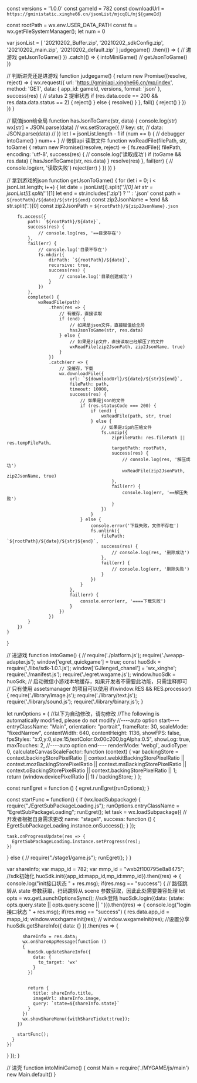 const versions = '1.0.0'
const gameId = 782
const downloadUrl = `https://gministatic.xinghe66.cn/jsonList/mjcqOL/mj${gameId}`

const rootPath = wx.env.USER_DATA_PATH
const fs = wx.getFileSystemManager();
let num = 0

var jsonList = [
    '20210202_Buffer.zip',
    '20210202_sdkConfig.zip',
    '20210202_main.zip',
    '20210202_default.zip'
]
judgegame()
    .then(() => {
        // 进游戏
        getJsonToGame()
    })
    .catch(() => {
        intoMiniGame()
        // getJsonToGame()
    })


// 判断进壳还是进游戏
function judgegame() {
    return new Promise((resolve, reject) => {
        wx.request({
            url: 'https://gminiapi.xinghe66.cn/mp/index',
            method: 'GET',
            data: {
                app_id: gameId,
                versions,
                format: 'json'
            },
            success(res) {
                // status 2 提审状态
                if (res.data.code == 200 && res.data.data.status == 2) {
                    reject()
                } else {
                    resolve()
                }
            },
            fail() {
                reject()
            }
        })
    })
}

// 赋值json给全局
function hasJsonToGame(str, data) {
    console.log(str)
    wx[str] = JSON.parse(data)
    // wx.setStorage({
    // 	key: str,
    // 	data:  JSON.parse(data)
    // })
    let l = jsonList.length - 1
    if (num == l) {
        // debugger
        intoGame()
    }
    num++
}
// 微信api 读取文件
function wxReadFile(filePath, str, toGame) {
    return new Promise((resolve, reject) => {
        fs.readFile({
            filePath,
            encoding: 'utf-8',
            success(res) {
                // console.log('读取成功')
                if (toGame && res.data) {
                    hasJsonToGame(str, res.data)
                }
                resolve(res)
            },
            fail(err) {
                // console.log(err, '读取失败')
                reject(err)
            }
        })
    })
}

// 拿到游戏的json
function getJsonToGame() {
    for (let i = 0; i < jsonList.length; i++) {
        let date = jsonList[i].split('_')[0]
        let str = jsonList[i].split('_')[1]
        let end = str.includes('.zip') ? '' : '.json'
        const path = `${rootPath}/${date}/${str}${end}`
        const zip2JsonName = !end && str.split('.')[0]
        const zip2JsonPath = `${rootPath}/${zip2JsonName}.json`

        fs.access({
            path: `${rootPath}/${date}`,
            success(res) {
                // console.log(res, '==目录存在')
            },
            fail(err) {
                // console.log('目录不存在')
                fs.mkdir({
                    dirPath: `${rootPath}/${date}`,
                    recursive: true,
                    success(res) {
                        // console.log('目录创建成功')
                    }
                })
            },
            complete() {
                wxReadFile(path)
                    .then(res => {
                        // 有缓存，直接读取
                        if (end) {
                            // 如果是json文件，直接赋值给全局
                            hasJsonToGame(str, res.data)
                        } else {
                            // 如果是zip文件，直接读取已经解压了的文件
                            wxReadFile(zip2JsonPath, zip2JsonName, true)
                        }
                    })
                    .catch(err => {
                        // 没缓存，下载
                        wx.downloadFile({
                            url: `${downloadUrl}/${date}/${str}${end}`,
                            filePath: path,
                            timeout: 10000,
                            success(res) {
                                // 如果是json的文件
                                if (res.statusCode === 200) {
                                    if (end) {
                                        wxReadFile(path, str, true)
                                    } else {
                                        // 如果是zip的压缩文件
                                        fs.unzip({
                                            zipFilePath: res.filePath || res.tempFilePath,
                                            targetPath: rootPath,
                                            success(res) {
                                                // console.log(res, '解压成功')
                                                wxReadFile(zip2JsonPath, zip2JsonName, true)
                                            },
                                            fail(err) {
                                                console.log(err, '==解压失败')
                                            }
                                        })
                                    }
                                } else {
                                    console.error('下载失败，文件不存在')
                                    fs.unlink({
                                        filePath: `${rootPath}/${date}/${str}${end}`,
                                        success(res) {
                                            // console.log(res, '删除成功')
                                        },
                                        fail(err) {
                                            // console.log(err, '删除失败')
                                        }
                                    })
                                }
                            },
                            fail(err) {
                                console.error(err, '====下载失败')
                            }
                        })
                    })
            }
        })
    }
}


// 进游戏
function intoGame() {
    // require('./platform.js');
require('./weapp-adapter.js');
window['egret_quickgame'] = true;
const huoSdk = require('./libs/sdk-1.0.1.js');
window['GJlenged_chanel'] = 'wx_xinghe';
require('./manifest.js');
require('./egret.wxgame.js');
window.huoSdk = huoSdk;
// 启动微信小游戏本地缓存，如果开发者不需要此功能，只需注释即可
// 只有使用 assetsmanager 的项目可以使用
if(window.RES && RES.processor) {
    require('./library/image.js');
    require('./library/text.js');
    require('./library/sound.js');
    require('./library/binary.js');
}

let runOptions = 
{
  //以下为自动修改，请勿修改
  //The following is automatically modified, please do not modify
  //----auto option start----
		entryClassName: "Main",
		orientation: "portrait",
		frameRate: 30,
		scaleMode: "fixedNarrow",
		contentWidth: 640,
		contentHeight: 1136,
		showFPS: false,
		fpsStyles: "x:0,y:0,size:15,textColor:0x00c200,bgAlpha:0.5",
		showLog: true,
		maxTouches: 2,
		//----auto option end----
  renderMode: 'webgl',
  audioType: 0,
  calculateCanvasScaleFactor: function (context) {
    var backingStore = context.backingStorePixelRatio ||
      context.webkitBackingStorePixelRatio ||
      context.mozBackingStorePixelRatio ||
      context.msBackingStorePixelRatio ||
      context.oBackingStorePixelRatio ||
      context.backingStorePixelRatio || 1;
    return (window.devicePixelRatio || 1) / backingStore;
  }
};

const runEgret = function () {
  egret.runEgret(runOptions);
}

const startFunc = function()
{
  if (wx.loadSubpackage) {
    require("./EgretSubPackageLoading.js");
    runOptions.entryClassName = "EgretSubPackageLoading";
    runEgret();
    let task = wx.loadSubpackage({
      // 开发者根据自身需求更改
      name: "stage1",
      success: function () {
        EgretSubPackageLoading.instance.onSuccess();
      }
    });
  
    task.onProgressUpdate(res => {
      EgretSubPackageLoading.instance.setProgress(res);
    })
  }
  else {
    //
    require("./stage1/game.js");
    runEgret();
  }
}



var shareInfo;
var mapp_id = 782;
var mmp_id = "wxb2f100795e8a8475";
//sdk初始化
huoSdk.init({app_id:mapp_id,mp_id:mmp_id}).then((res) =>
{
  console.log("init接口状态 " + res.msg);
  if(res.msg == "success")
  {
    // 路径跳转从 state 参数获取，扫码跳转从 scene 参数获取，因此此处需要兼容处理
    let opts = wx.getLaunchOptionsSync();
    //sdk登陆
    huoSdk.login({data: {state: opts.query.state || opts.query.scene || ''}}).then((res) => 
    {
      console.log("login接口状态 " + res.msg);
      if(res.msg == "success")
      {
		  res.data.app_id = mapp_id;
        window.wxxhgameInit(res);
        // window.wxgameInit(res);
        //设置分享
        huoSdk.getShareInfo({
          data: {}
        }).then(res => 
        {

          shareInfo = res.data;
          wx.onShareAppMessage(function ()
          {
            huoSdk.updateShareInfo({
              data: {
                to_target: 'wx'
              }
            })


            return {
              title: shareInfo.title,
              imageUrl: shareInfo.image,
              query: `state=${shareInfo.state}`
            }
          })
          wx.showShareMenu({withShareTicket:true});
        })

        startFunc();
      }
    })
  }
});
}

// 进壳
function intoMiniGame() {
	const Main = require('./MYGAME/js/main')
	new Main.default()
}